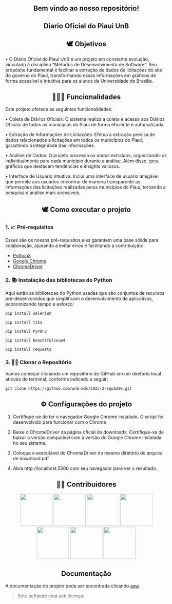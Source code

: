 <div align="center">
  <h2>Bem vindo ao nosso repositório! </h2>
</div> 

<div align="center">
  <h2>Diario Oficial do Piaui UnB </h2>
</div> 

<div align="center">
  <h2>🕊 Objetivos </h2>
</div> 

• O Diário Oficial do Piauí UnB é um projeto em constante evolução, vinculado à disciplina "Métodos de Desenvolvimento de Software". Seu propósito fundamental é facilitar a extração de dados de licitações do site do governo do Piauí, transformando essas informações em gráficos de forma acessível e intuitiva para os alunos da Universidade de Brasília.

<div align="center">
  <h2>👩🏾‍💻 Funcionalidades </h2>
</div> 

Este projeto oferece as seguintes funcionalidades:

• Coleta de Diários Oficiais: O sistema realiza a coleta e acesso aos Diários Oficiais de todos os municípios do Piauí de forma eficiente e automatizada.

• Extração de Informações de Licitações: Efetua a extração precisa de dados relacionados a licitações em todos os municípios do Piauí, garantindo a integridade das informações.

• Análise de Dados: O projeto processa os dados extraídos, organizando-os individualmente para cada município durante a análise. Além disso, gera gráficos que destacam tendências e insights valiosos.

• Interface de Usuário Intuitiva: Inclui uma interface de usuário amigável que permite aos usuários encontrar de maneira transparente as informações das licitações realizadas pelos municípios do Piauí, tornando a pesquisa e análise mais acessíveis.

<div align="center">
  <h2>🕊 Como executar o projeto </h2>
</div> 

### 1. 📈 Pré-requisitos
Esses são os nossos pré-requisitos,eles garantem uma base sólida para colaboração, ajudando a evitar erros e facilitando a contribuição:
- [Python3](https://www.python.org/downloads/)
- [Google Chrome](https://www.google.pt/intl/pt-PT/chrome/?brand=JJTC&gclid=CjwKCAiAjfyqBhAsEiwA-UdzJMg9rrK6120NVHWXKNS773PEP1Du65dqiZWcktY_KxHpRkV4SV03XBoCri8QAvD_BwE&gclsrc=aw.ds)
- [ChromeDriver](https://chromedriver.chromium.org/downloads)

### 2. 📚 Instalação das bibliotecas do Python
Aqui estão as bibliotecas do Python usadas que são conjuntos de recursos pré-desenvolvidos que simplificam o desenvolvimento de aplicativos, economizando tempo e esforço:
```
pip install selenium
```
```
pip install tika
```
```
pip install PyPDF2
```
```
pip install beautifulsoup4
```
```
pip install requests
```

### 3. 👩‍💻 Clonar o Repositório
Vamos começar clonando um repositório do GitHub em um diretório local através do terminal, conforme indicado a seguir:
```
git clone https://github.com/unb-mds/2023-2-Squad10.git
```
  	
  
<div align="center">
  <h2>⚙️ Configurações do projeto </h2>
</div>

1. Certifique-se de ter o navegador Google Chrome instalado. O script foi desenvolvido para funcionar com o Chrome
  
2. Baixe o ChromeDriver da página oficial de downloads. Certifique-se de baixar a versão compatível com a versão do Google Chrome instalada no seu sistema.

3. Coloque o executável do ChromeDriver no mesmo diretório do arquivo de download pdf

4. Abra http://localhost:5500 com seu navegador para ver o resultado.

<div align="center">
  <h2>👨‍💻 Contribuidores </h2>
</div> 

<div align="center"> 
 <img src="https://avatars.githubusercontent.com/u/119907827?v=4" width="100"/>
 <img src="https://avatars.githubusercontent.com/u/87997616?v=4" width="100" />
 <img src="https://avatars.githubusercontent.com/u/90454615?v=4" width="100"/>
 <img src="https://avatars.githubusercontent.com/u/124631520?v=4" width="100"/>
 <img src="https://avatars.githubusercontent.com/u/98980548?v=4" width="100"/>
 <img src="https://avatars.githubusercontent.com/u/101183266?v=4" width="100"/>
 <img src="https://avatars.githubusercontent.com/u/109704535?v=4" width="100"/>
</div>

<div align="center">
  <h2>Documentação </h2>
</div>

A documentação do projeto pode ser encontrada clicando [aqui](https://unb-mds.github.io/2023-2-Squad10/).

<blockquote>
   <p>Este software está sob licença:</p>
</blockquote>

